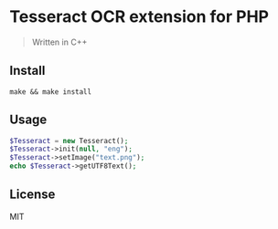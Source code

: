# Tesseract OCR extension for PHP

> Written in C++

## Install

`make && make install`

## Usage

```php
$Tesseract = new Tesseract();
$Tesseract->init(null, "eng");
$Tesseract->setImage("text.png");
echo $Tesseract->getUTF8Text();
```

## License

MIT
